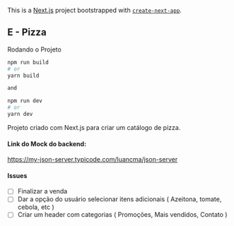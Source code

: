 This is a [Next.js](https://nextjs.org/) project bootstrapped with [`create-next-app`](https://github.com/vercel/next.js/tree/canary/packages/create-next-app).

## E - Pizza

Rodando o Projeto

```bash
npm run build
# or
yarn build

and

npm run dev
# or
yarn dev
```
Projeto criado com Next.js para criar um catálogo de pizza.


#### Link do Mock do backend: 
https://my-json-server.typicode.com/luancma/json-server

#### Issues
- [ ] Finalizar a venda
- [ ] Dar a opção do usuário selecionar itens adicionais ( Azeitona, tomate, cebola, etc )
- [ ] Criar um header com categorias ( Promoções, Mais vendidos, Contato )
